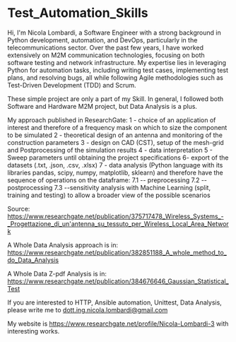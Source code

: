 # Test_Automation_Skills

Hi, I'm Nicola Lombardi, a Software Engineer with a strong background in Python development, automation, and DevOps, particularly in the telecommunications sector. Over the past few years, I have worked extensively on M2M communication technologies, focusing on both software testing and network infrastructure. My expertise lies in leveraging Python for automation tasks, including writing test cases, implementing test plans, and resolving bugs, all while following Agile methodologies such as Test-Driven Development (TDD) and Scrum.

These simple project are only a part of my Skill. In general, I followed both Software  and Hardware M2M project, but Data Analysis is a plus.

My approach published  in ResearchGate:
1 - choice of an application of interest and therefore of a frequency mask on which to size the component to be simulated 
2 - theoretical design of an antenna and monitoring of the construction parameters 
3 - design on CAD (CST), setup of the mesh-grid and Postprocessing of the simulation results 
4 - data interpretation 
5 - Sweep parameters until obtaining the project specifications 
6- export of the datasets (.txt, .json, .csv, .xlsx) 
7 - data analysis (Python language with its libraries pandas, scipy, numpy, matplotlib, sklearn) and therefore have the sequence of operations on the dataframe: 
7.1 -- preprocessing 
7.2 --postprocessing 
7.3 --sensitivity analysis with Machine Learning (split, training and testing) to allow a broader view of the possible scenarios

Source: https://www.researchgate.net/publication/375717478_Wireless_Systems_-_Progettazione_di_un'antenna_su_tessuto_per_Wireless_Local_Area_Network

A Whole Data Analysis approach is in: https://www.researchgate.net/publication/382851188_A_whole_method_to_do_Data_Analysis

A Whole Data Z-pdf Analysis is in: https://www.researchgate.net/publication/384676646_Gaussian_Statistical_Test


If you are interested to HTTP, Ansible automation, Unittest, Data Analysis, please write me to dott.ing.nicola.lombardi@gmail.com

My website is https://www.researchgate.net/profile/Nicola-Lombardi-3 with interesting works.
